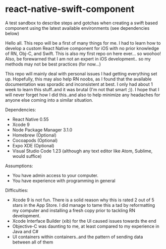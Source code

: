 # react-native-swift-component
A test sandbox to describe steps and gotchas when creating a swift based component using the latest available environments (see dependencies below)

Hello all. This repo will be a first of many things for me. I had to learn how to develop a custom React Native component for iOS with no prior knowledge of RN, Obj-C, and Swift. This is also my first repo on here ever... so woohoo! Also, be forewarned that I am not an expert in iOS development.. so my methods may not be best practices (for now...)

This repo will mainly deal with personal issues I had getting everything set up. Hopefully, this may also help RN noobs, as I found that the available documentation was sporadic and inconsistent at best. I only had about 1 week to learn this stuff..and it was brutal (I'm not that smart ;)). I hope that I will never forget how I did this..and also to help minimize any headaches for anyone else coming into a similar situation. 

Dependencies:
- React Native 0.55
- Xcode 9
- Node Package Manager 3.1.0
- Homebrew (Optional)
- Cocoapods (Optional)
- Expo XDE (Optional)
- Visual Studio Code 1.23 (although any text editor like Atom, Sublime, would suffice)

Assumptions:
- You have admin access to your computer.
- You have experience with programming in general

Difficulties:
- Xcode 9 is not fun. There is a solid reason why this is rated 2 out of 5 stars in the App Store. I did manage to tame this a tad by reformatting my computer and installing a fresh copy prior to tackling RN development.
- Xcode Interface Builder (xib) for the UI caused issues towards the end
- Objective-C was daunting to me, at least compared to my experience in Java and C#
- UI containers within containers..and the pattern of sending data between all of them
